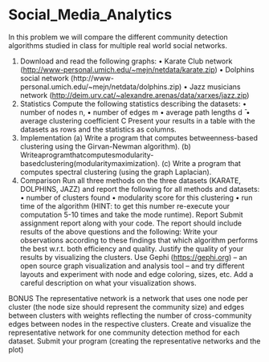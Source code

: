 # Social_Media_Analytics
In this problem we will compare the different community detection algorithms studied in class for multiple real world social networks.

1. Download and read the following graphs:
• Karate Club network (http://www-personal.umich.edu/~mejn/netdata/karate.zip)
• Dolphins social network (http://www- personal.umich.edu/~mejn/netdata/dolphins.zip) • Jazz musicians network (http://deim.urv.cat/~alexandre.arenas/data/xarxes/jazz.zip)
2. Statistics
Compute the following statistics describing the datasets: • number of nodes n,
• number of edges m
• average path lengths d ̄
• average clustering coefficient C
Present your results in a table with the datasets as rows and the statistics as columns.
3. Implementation
(a) Write a program that computes betweenness-based clustering using the Girvan-Newman algorithm).
(b) Writeaprogramthatcomputesmodularity-basedclustering(modularitymaximization).
(c) Write a program that computes spectral clustering (using the graph Laplacian).
4. Comparison
Run all three methods on the three datasets (KARATE, DOLPHINS, JAZZ) and report the following for all methods and datasets:
• number of clusters found
• modularity score for this clustering
• run time of the algorithm (HINT: to get this number re-execute your computation 5-10 times and take the mode runtime).
Report
Submit assignment report along with your code. The report should include results of the above questions and the following:
Write your observations according to these findings that which algorithm performs the best w.r.t. both efficiency and quality.
Justify the quality of your results by visualizing the clusters. Use Gephi (https://gephi.org) – an open source graph visualization and analysis tool – and try different layouts and experiment with node and edge coloring, sizes, etc. Add a careful description on what your visualization shows.

BONUS
The representative network is a network that uses one node per cluster (the node size should represent the community size) and edges between clusters with weights reflecting the number of cross-community edges between nodes in the respective clusters. Create and visualize the representative network for one community detection method for each dataset. Submit your program (creating the representative networks and the plot)

